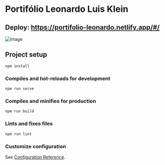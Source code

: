 # Portifólio Leonardo Luis Klein

## Deploy: https://portifolio-leonardo.netlify.app/#/

![image](https://user-images.githubusercontent.com/106256199/220934499-7405ac77-8e2d-41ab-a8ec-40fbe37f03aa.png)


## Project setup
```
npm install
```

### Compiles and hot-reloads for development
```
npm run serve
```

### Compiles and minifies for production
```
npm run build
```

### Lints and fixes files
```
npm run lint
```

### Customize configuration
See [Configuration Reference](https://cli.vuejs.org/config/).
